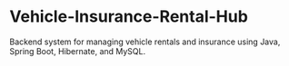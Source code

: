 # Vehicle-Insurance-Rental-Hub
Backend system for managing vehicle rentals and insurance using Java, Spring Boot, Hibernate, and MySQL.
